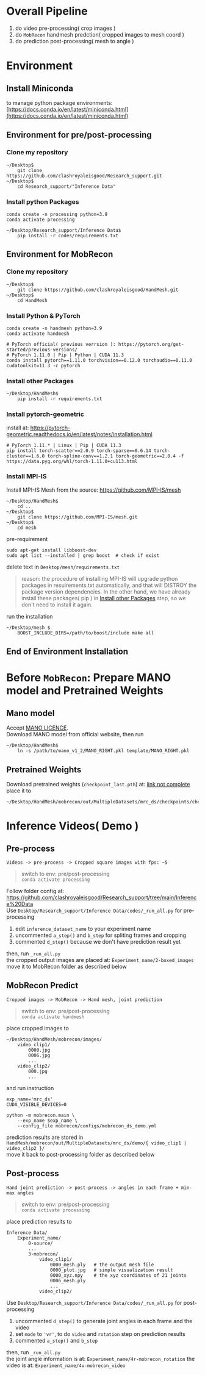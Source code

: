 # Overall Pipeline
1. do video pre-processing( crop images )
2. do `MobRecon` handmesh predction( cropped images to mesh coord )
3. do prediction post-processing( mesh to angle )

# Environment
## Install Miniconda
to manage python package environments: 
[https://docs.conda.io/en/latest/miniconda.html](https://docs.conda.io/en/latest/miniconda.html)

## Environment for pre/post-processing
### Clone my repository
```
~/Desktop$
    git clone https://github.com/clashroyaleisgood/Research_support.git
~/Desktop$
    cd Research_support/"Inference Data"
```

### Install python Packages
```
conda create -n processing python=3.9
conda activate processing
```

```
~/Desktop/Research_support/Inference Data$
    pip install -r codes/requirements.txt
```

## Environment for MobRecon
### Clone my repository
```
~/Desktop$
    git clone https://github.com/clashroyaleisgood/HandMesh.git
~/Desktop$
    cd HandMesh
```

### Install Python & PyTorch
```
conda create -n handmesh python=3.9
conda activate handmesh

# PyTorch official( previous verrsion ): https://pytorch.org/get-started/previous-versions/
# PyTorch 1.11.0 | Pip | Python | CUDA 11.3
conda install pytorch==1.11.0 torchvision==0.12.0 torchaudio==0.11.0 cudatoolkit=11.3 -c pytorch
```

### Install other Packages
```
~/Desktop/HandMesh$
    pip install -r requirements.txt
```

### Install pytorch-geometric
install at: https://pytorch-geometric.readthedocs.io/en/latest/notes/installation.html
```
# PyTorch 1.11.* | Linux | Pip | CUDA 11.3
pip install torch-scatter==2.0.9 torch-sparse==0.6.14 torch-cluster==1.6.0 torch-spline-conv==1.2.1 torch-geometric==2.0.4 -f https://data.pyg.org/whl/torch-1.11.0+cu113.html
```

### Install MPI-IS
Install MPI-IS Mesh from the source: https://github.com/MPI-IS/mesh
```
~/Desktop/HandMesh$
    cd ..
~/Desktop$
    git clone https://github.com/MPI-IS/mesh.git
~/Desktop$
    cd mesh
```

pre-requirement
```
sudo apt-get install libboost-dev
sudo apt list --installed | grep boost  # check if exist
```

delete text in `Desktop/mesh/requirements.txt`
> reason: the procedure of installing MPI-IS will upgrade python packages in resuirements.txt automatically,
> and that will DISTROY the package version dependencies.
> In the other hand, we have already install these packages( pip ) in [Install other Packages](#install-other-packages) step, so we don't need to install it again.

run the installation
```
~/Desktop/mesh $
    BOOST_INCLUDE_DIRS=/path/to/boost/include make all
```

## End of Environment Installation

# Before `MobRecon`: Prepare MANO model and Pretrained Weights
## Mano model
Accept [MANO LICENCE](https://mano.is.tue.mpg.de/license.html).  
Download MANO model from official website, then run
```
~/Desktop/HandMesh$
    ln -s /path/to/mano_v1_2/MANO_RIGHT.pkl template/MANO_RIGHT.pkl
```

## Pretrained Weights
Download pretrained weights (`checkpoint_last.pth`) at: [link not complete]()  
place it to
```
~/Desktop/HandMesh/mobrecon/out/MultipleDatasets/mrc_ds/checkpoints/checkpoint_last.py
```

# Inference Videos( Demo )
## Pre-process
`Videos -> pre-process -> Cropped square images with fps: ~5`  
> switch to env: pre/post-processing  
> `conda activate processing`

Follow folder config at: https://github.com/clashroyaleisgood/Research_support/tree/main/Inference%20Data  
Use `Desktop/Research_support/Inference Data/codes/_run_all.py` for pre-processing
1. edit `inference_dataset_name` to your experiment name
2. uncommented `a_step()` and `b_step` for spliting frames and cropping
3. commented `d_step()` because we don't have prediction result yet

then, run `_run_all.py`  
the cropped output images are placed at: `Experiment_name/2-boxed_images`  
move it to MobRecon folder as described below

## MobRecon Predict
`Cropped images -> MobRecon -> Hand mesh, joint prediction`  
> switch to env: pre/post-processing  
> `conda activate handmesh`

place cropped images to
```
~/Desktop/HandMesh/mobrecon/images/
    video_clip1/
        0000.jpg
        0006.jpg
        ...
    video_clip2/
        000.jpg
        ...
```

and run instruction
```
exp_name='mrc_ds'
CUDA_VISIBLE_DEVICES=0

python -m mobrecon.main \
    --exp_name $exp_name \
    --config_file mobrecon/configs/mobrecon_ds_demo.yml
```

prediction results are stored in `HandMesh/mobrecon/out/MultipleDatasets/mrc_ds/demo/{ video_clip1 | video_clip2 }/`  
move it back to post-processing folder as described below

## Post-process
`Hand joint prediction -> post-process -> angles in each frame + min-max angles`  
> switch to env: pre/post-processing  
> `conda activate processing`

place prediction results to
```
Inference Data/
    Experiment_name/
        0-source/
        ...
        3-mobrecon/
            video_clip1/
                0000_mesh.ply   # the output mesh file
                0000_plot.jpg   # simple visualization result
                0000_xyz.npy    # the xyz coordinates of 21 joints
                0006_mesh.ply
                ...
            video_clip2/
```
Use `Desktop/Research_support/Inference Data/codes/_run_all.py` for post-processing
1. uncommented `d_step()` to generate joint angles in each frame and the video
2. set `mode` to `'vr'`, to do `video` and `rotation` step on prediction results
3. commented `a_step()` and `b_step`

then, run `_run_all.py`  
the joint angle information is at: `Experiment_name/4r-mobrecon_rotation`
the video is at: `Experiment_name/4v-mobrecon_video`
